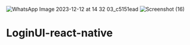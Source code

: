 ![WhatsApp Image 2023-12-12 at 14 32 03_c5151ead](https://github.com/cy-rus404/LoginUI-react-native/assets/97940472/7e75cc26-2d11-413d-a520-6f67e9eabffd)
![Screenshot (16)](https://github.com/cy-rus404/LoginUI-react-native/assets/97940472/5c19df30-e218-4afe-870c-a7eb713bdf1f)
# LoginUI-react-native



